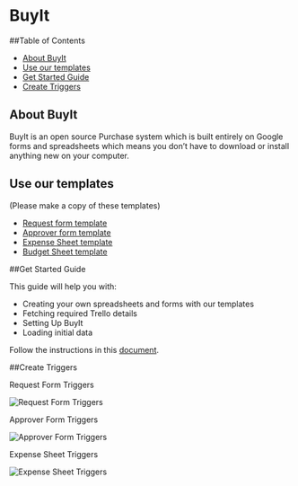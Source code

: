 ﻿# BuyIt

##Table of Contents

* [About BuyIt](#about-buyit)
* [Use our templates](#use-our-template)
* [Get Started Guide](#get-started-guide)
* [Create Triggers](#create-triggers)





## About BuyIt

BuyIt is an open source Purchase system which is built entirely on Google forms and spreadsheets which means you don’t have to download or install anything new on your computer.

## Use our templates
(Please make a copy of these templates)

* [Request form template](http://bit.ly/1m6hkCE)
* [Approver form template](http://bit.ly/1NoNnHh)
* [Expense Sheet template](http://bit.ly/1O1ymYY)
* [Budget Sheet template](http://bit.ly/1lKJjYT)

##Get Started Guide

This guide will help you with:

* Creating your own spreadsheets and forms with our templates
* Fetching required Trello details
* Setting Up BuyIt
* Loading initial data

Follow the instructions in this [document](http://bit.ly/1RlsdNZ).

##Create Triggers

Request Form Triggers

![Request Form Triggers](http://content.screencast.com/users/Anitha.S/folders/Jing/media/6567809b-ac13-4bc3-93ee-82f713306d9a/Request%20Form%20Triggers.png)

Approver Form Triggers

![Approver Form Triggers](http://content.screencast.com/users/Anitha.S/folders/Jing/media/78105255-bdc1-48ce-8328-8fde3f427987/2015-12-15_1241.png)

Expense Sheet Triggers

![Expense Sheet Triggers](http://content.screencast.com/users/Anitha.S/folders/Jing/media/80dbca0e-9616-442a-aea8-9709c06e2be0/2015-12-15_1242.png)
